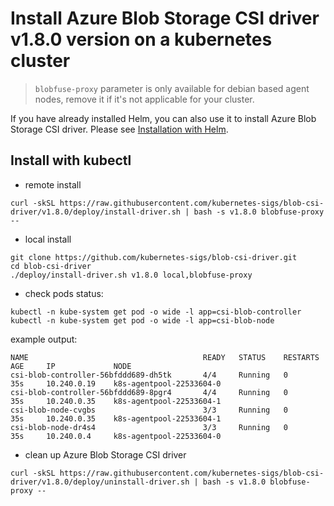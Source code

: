 # Install Azure Blob Storage CSI driver v1.8.0 version on a kubernetes cluster
> `blobfuse-proxy` parameter is only available for debian based agent nodes, remove it if it's not applicable for your cluster.
> 
If you have already installed Helm, you can also use it to install Azure Blob Storage CSI driver. Please see [Installation with Helm](../charts/README.md).

## Install with kubectl
 - remote install
```console
curl -skSL https://raw.githubusercontent.com/kubernetes-sigs/blob-csi-driver/v1.8.0/deploy/install-driver.sh | bash -s v1.8.0 blobfuse-proxy --
```

 - local install
```console
git clone https://github.com/kubernetes-sigs/blob-csi-driver.git
cd blob-csi-driver
./deploy/install-driver.sh v1.8.0 local,blobfuse-proxy
```

- check pods status:
```console
kubectl -n kube-system get pod -o wide -l app=csi-blob-controller
kubectl -n kube-system get pod -o wide -l app=csi-blob-node
```

example output:

```console
NAME                                       READY   STATUS    RESTARTS   AGE     IP             NODE
csi-blob-controller-56bfddd689-dh5tk       4/4     Running   0          35s     10.240.0.19    k8s-agentpool-22533604-0
csi-blob-controller-56bfddd689-8pgr4       4/4     Running   0          35s     10.240.0.35    k8s-agentpool-22533604-1
csi-blob-node-cvgbs                        3/3     Running   0          35s     10.240.0.35    k8s-agentpool-22533604-1
csi-blob-node-dr4s4                        3/3     Running   0          35s     10.240.0.4     k8s-agentpool-22533604-0
```

- clean up Azure Blob Storage CSI driver
```console
curl -skSL https://raw.githubusercontent.com/kubernetes-sigs/blob-csi-driver/v1.8.0/deploy/uninstall-driver.sh | bash -s v1.8.0 blobfuse-proxy --
```
